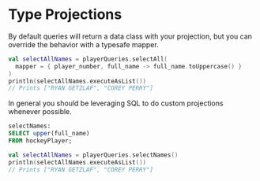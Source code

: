 # Type Projections

By default queries will return a data class with your projection, but you can override the behavior with a typesafe mapper.

```kotlin
val selectAllNames = playerQueries.selectAll(
  mapper = { player_number, full_name -> full_name.toUppercase() }
)
println(selectAllNames.executeAsList())
// Prints ["RYAN GETZLAF", "COREY PERRY"]
```

In general you should be leveraging SQL to do custom projections whenever possible.

```sql
selectNames:
SELECT upper(full_name)
FROM hockeyPlayer;
```

```kotlin
val selectAllNames = playerQueries.selectNames()
println(selectAllNames.executeAsList())
// Prints ["RYAN GETZLAF", "COREY PERRY"]
```
